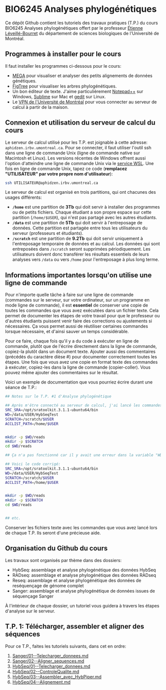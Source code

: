 # BIO6245 Analyses phylogénétiques

Ce dépôt Github contient les tutoriels des travaux pratiques (T.P.) du cours BIO6245 Analyses 
phylogénétiques offert par le professeur [Étienne Léveillé-Bourret](https://irbv.umontreal.ca/le-personnel/etienne-leveille/) du département de sciences biologiques 
de l'Université de Montréal.



## Programmes à installer pour le cours

Il faut installer les programmes ci-dessous pour le cours:  

- [MEGA](https://www.megasoftware.net/) pour visualiser et analyser des petits alignements de données génétiques.  
- [FigTree](https://github.com/rambaut/figtree/releases) pour visualiser les arbres phylogénétiques.  
- Un bon éditeur de texte. J'aime particulièrement [Notepad++](https://notepad-plus-plus.org/) sur Windows, 
[Sublime](https://www.sublimetext.com/) sur Mac et [gedit](https://gedit-technology.github.io/apps/gedit/) sur 
Linux.  
- Le [VPN de l'Université de Montréal](https://wiki.umontreal.ca/pages/viewpage.action?pageId=127184571) pour vous 
connecter au serveur de calcul à partir de la maison.  

## Connexion et utilisation du serveur de calcul du cours
Le serveur de calcul utilisé pour les T.P. est joignable à cette adresse: `aphidzen.irbv.umontreal.ca`. Pour 
se connecter, il faut utiliser l'outil ssh dans une ligne de commande Unix (ligne de commande native sur 
Macintosh et Linux). Les versions récentes de Windows offrent aussi l'option d'atteindre une ligne de commande 
Unix via le [service WSL](https://learn.microsoft.com/windows/wsl/tutorials/linux). Une fois en ligne de commande 
Unix, tapez ce code (**remplacez "UTILISATEUR" par votre propre nom d'utilisateur**):  
```bash
ssh UTILISATEUR@aphidzen.irbv.umontreal.ca

```

Le serveur de calcul est organisé en trois partitions, qui ont chacunes des usages différents:
- **`/home`** est une partition de **3Tb** qui doit servir à installer des programmes ou de petits 
fichiers. Chaque étudiant a son propre espace sur cette partition (`/home/$USER`), qui n'est pas partagé 
avec les autres étudiants.
- **`/data`** est une partition de **5Tb** qui doit servir à l'entreposage de données. Cette partition 
est partagée entre tous les utilisateurs du serveur (professeurs et étudiants). 
- **`/scratch`** est une partition de **9.2Tb** qui doit servir uniquement à l'entreposage temporaire 
de données et au calcul. Les données qui sont entreposées dans `/scratch` seront supprimées 
périodiquement. Les utilisateurs doivent donc transférer les résultats essentiels de leurs analyses 
vers `/data` ou vers `/home` pour l'entreposage à plus long terme.

## Informations importantes lorsqu'on utilise une ligne de commande

Pour n'importe quelle tâche à faire sur une ligne de commande (commandes sur le serveur, sur votre ordinateur, 
sur un programme en mode ligne de commande), il est **essentiel** de conserver une copie de toutes les commandes 
que vous avez exécutées dans un fichier texte. Cela permet de documenter les étapes de votre travail pour que le 
professeur ou d'autres étudiants puissent venir faire des corrections ou ajustements si nécessaires. Ça vous 
permet aussi de réutiliser certaines commandes lorsque nécessaire, et d'ainsi sauver un temps considérable.

Pour ce faire, chaque fois qu'il y a du code à exécuter en ligne de commande, plutôt que de l'écrire directement 
dans la ligne de commande, copiez-la plutôt dans un document texte. Ajouter aussi des commentaires (précédés du 
caractère dièse #) pour documenter correctement toutes les étapes. Une fois que vous avez une copie en format 
texte des commandes à exécuter, copiez-les dans la ligne de commande (copier-coller). Vous pouvez même ajouter 
des commentaires sur le résultat.

Voici un exemple de documentation que vous pourriez écrire durant une séance de T.P.:
```bash
## Notes sur le T.P. #1 d'Analyse phylogénétique

## Après m'être connecté au serveur de calcul, j'ai lancé les commandes ci-dessous:
SRC_SRA=/opt/sratoolkit.3.1.1-ubuntu64/bin
WD=/data/USER/HybSeqTest
SCRATCH=/scratch/$USER
ACCLIST_PATH=/home/$USER


mkdir -p $WD/reads
mkdir -p $SCRATCH
cd $WD/reads

## Ça n'a pas fonctionné car il y avait une erreur dans la variable "WD", il manque un signe de dollar $

## Voici le code corrigé:
SRC_SRA=/opt/sratoolkit.3.1.1-ubuntu64/bin
WD=/data/USER/HybSeqTest
SCRATCH=/scratch/$USER
ACCLIST_PATH=/home/$USER


mkdir -p $WD/reads
mkdir -p $SCRATCH
cd $WD/reads


## etc.

```

Conserver les fichiers texte avec les commandes que vous avez lancé lors de chaque T.P. Ils seront d'une 
précieuse aide.


## Organisation du Github du cours

Les travaux sont organisés par thème dans des dossiers:
- HybSeq: assemblage et analyse phylogénétique des données HybSeq
- RADseq: assemblage et analyse phylogénétique des données RADseq
- Reseq: assemblage et analyse phylogénétique des données de reséquençage de génome complet
- Sanger: assemblage et analyse phylogénétique de données issues de séquençage Sanger

À l'intérieur de chaque dossier, un tutoriel vous guidera à travers les étapes d'analyse sur le serveur.

## T.P. 1: Télécharger, assembler et aligner des séquences

Pour ce T.P., faites les tutoriels suivants, dans cet en ordre:
1. [Sanger/01--Telecharger_donnees.md](Sanger/01--Telecharger_donnees.md)
2. [Sanger/02--Aligner_sequences.md](Sanger/02--Aligner_sequences.md)
3. [HybSeq/01--Telecharger_donnees.md](HybSeq/01--Telecharger_donnees.md)
4. [HybSeq/02--ControleQualite.md](HybSeq/02--ControleQualite.md)
5. [HybSeq/03--Assembler_avec_HybPiper.md](HybSeq/03--Assembler_avec_HybPiper.md)
6. [HybSeq/04--Alignement.md](HybSeq/04--Alignement.md)

